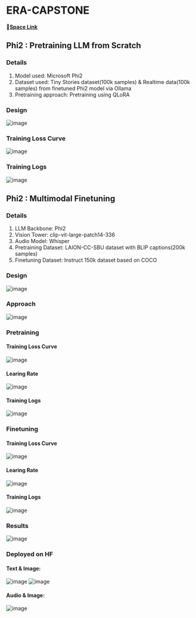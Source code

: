 # ERA-CAPSTONE

🤗[**Space Link**](https://huggingface.co/spaces/RaviNaik/MultiModal-Phi2)

## Phi2 : Pretraining LLM from Scratch
### Details
1. Model used: Microsoft Phi2
2. Dataset used: Tiny Stories dataset(100k samples) & Realtime data(100k samples) from finetuned Phi2 model via Ollama
3. Pretraining approach: Pretraining using QLoRA

### Design
![image](https://github.com/RaviNaik/ERA-CAPSTONE/assets/23289802/3a7b2b15-7e70-4ae5-8400-6a4d8dbf5ff9)

### Training Loss Curve
![image](https://github.com/RaviNaik/ERA-CAPSTONE/assets/23289802/f09b0f73-9da2-4bf0-bb00-6e7be8ef8a8e)

### Training Logs
![image](https://github.com/RaviNaik/ERA-CAPSTONE/assets/23289802/a6c143d0-c63c-4227-804f-93a4a8b74f7f)


## Phi2 : Multimodal Finetuning
### Details
1. LLM Backbone: Phi2
2. Vision Tower: clip-vit-large-patch14-336
3. Audio Model: Whisper
4. Pretraining Dataset: LAION-CC-SBU dataset with BLIP captions(200k samples)
5. Finetuning Dataset: Instruct 150k dataset based on COCO

### Design
![image](https://github.com/RaviNaik/ERA-CAPSTONE/assets/23289802/b09a77d9-0c70-4b65-89ac-e7771457cf27)

### Approach
![image](https://github.com/RaviNaik/ERA-CAPSTONE/assets/23289802/56df24cd-2681-4e17-ab64-9652f609b15f)

### Pretraining
#### Training Loss Curve
![image](https://github.com/RaviNaik/ERA-CAPSTONE/assets/23289802/b6c37a95-0a56-4b52-8719-3ff56dc1b703)

#### Learing Rate
![image](https://github.com/RaviNaik/ERA-CAPSTONE/assets/23289802/44d9a11b-b28d-47e1-ba1d-d6dc22ebe748)

#### Training Logs
![image](https://github.com/RaviNaik/ERA-CAPSTONE/assets/23289802/76543d98-d9fe-4c1a-ac47-3d06e48053ad)

### Finetuning
#### Training Loss Curve
![image](https://github.com/RaviNaik/ERA-CAPSTONE/assets/23289802/45ef40bd-fae5-4cfe-a522-c0eed2833230)

#### Learing Rate
![image](https://github.com/RaviNaik/ERA-CAPSTONE/assets/23289802/df60ee62-a537-4e36-a7f7-f7111e101162)

#### Training Logs
![image](https://github.com/RaviNaik/ERA-CAPSTONE/assets/23289802/2747acce-bc99-4c37-a05a-d5e81cb9aa9d)

### Results
![image](https://github.com/RaviNaik/ERA-CAPSTONE/assets/23289802/f12a9f04-df32-413e-b957-774c30381b2b)

### Deployed on HF
#### Text & Image:
![image](https://github.com/RaviNaik/ERA-CAPSTONE/assets/23289802/485a2806-81ac-4229-97ee-87f58af578bc)
![image](https://github.com/RaviNaik/ERA-CAPSTONE/assets/23289802/ae2c14c4-6949-4fff-b2fb-cb37a29eac33)

#### Audio & Image:
![image](https://github.com/RaviNaik/ERA-CAPSTONE/assets/23289802/2f4f65fc-a888-4ef8-98f9-04112477215d)




